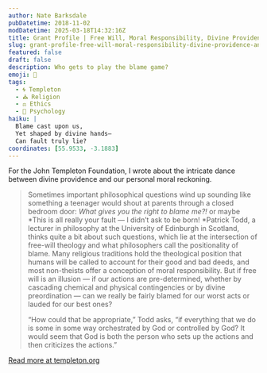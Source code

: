 ```yaml
---
author: Nate Barksdale
pubDatetime: 2018-11-02
modDatetime: 2025-03-18T14:32:16Z
title: Grant Profile | Free Will, Moral Responsibility, Divine Providence, and Human Relationships with God
slug: grant-profile-free-will-moral-responsibility-divine-providence-and-human-relationships-with-god
featured: false
draft: false
description: Who gets to play the blame game?
emoji: 🤔
tags:
  - 🌀 Templeton
  - ⛪ Religion
  - ⚖️ Ethics
  - 🧠 Psychology
haiku: |
  Blame cast upon us,  
  Yet shaped by divine hands—  
  Can fault truly lie?
coordinates: [55.9533, -3.1883]
---
```


For the John Templeton Foundation, I wrote about the intricate dance between divine providence and our personal moral reckoning.

> Sometimes important philosophical questions wind up sounding like something a teenager would shout at parents through a closed bedroom door: *What gives you the right to blame me?!* or maybe *This is all really your fault — I didn’t ask to be born! *Patrick Todd, a lecturer in philosophy at the University of Edinburgh in Scotland, thinks quite a bit about such questions, which lie at the intersection of free-will theology and what philosophers call the positionality of blame. Many religious traditions hold the theological position that humans will be called to account for their good and bad deeds, and most non-theists offer a conception of moral responsibility. But if free will is an illusion — if our actions are pre-determined, whether by cascading chemical and physical contingencies or by divine preordination — can we really be fairly blamed for our worst acts or lauded for our best ones?
>
> “How could that be appropriate,” Todd asks, “if everything that we do is some in some way orchestrated by God or controlled by God? It would seem that God is both the person who sets up the actions and then criticizes the actions.”

[Read more at templeton.org](https://www.templeton.org/grant/free-will-moral-responsibility-divine-providence-and-human-relationships-with-god)
